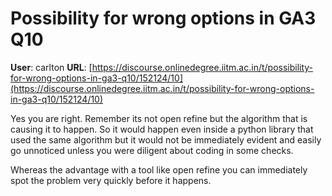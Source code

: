# Possibility for wrong options in GA3 Q10

**User**: carlton
**URL**: [https://discourse.onlinedegree.iitm.ac.in/t/possibility-for-wrong-options-in-ga3-q10/152124/10](https://discourse.onlinedegree.iitm.ac.in/t/possibility-for-wrong-options-in-ga3-q10/152124/10)

Yes you are right. Remember its not open refine but the algorithm that is causing it to happen. So it would happen even inside a python library that used the same algorithm but it would not be immediately evident and easily go unnoticed unless you were diligent about coding in some checks.

Whereas the advantage with a tool like open refine you can immediately spot the problem very quickly before it happens.
